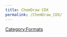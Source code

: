 ```yaml
---
title: ChemDraw CDX
permalink: /ChemDraw_CDX/
---
```


[Category:Formats](/Category:Formats "wikilink")